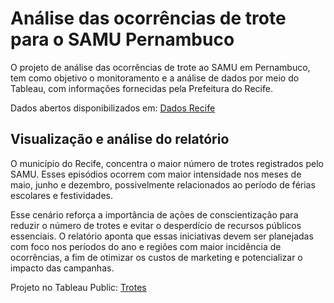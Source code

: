# Análise das ocorrências de trote para o SAMU Pernambuco

O projeto de análise das ocorrências de trote ao SAMU em Pernambuco, tem como objetivo o monitoramento e a análise de dados por meio do Tableau, com informações fornecidas pela Prefeitura do Recife.

Dados abertos disponibilizados em: [Dados Recife](http://dados.recife.pe.gov.br/dataset/servico-de-atendimento-movel-de-urgencia-samu-2024/resource/30b3c367-a7ec-4153-9ed7-03876eae8353)

## Visualização e análise do relatório

O município do Recife, concentra o maior número de trotes registrados pelo SAMU. Esses episódios ocorrem com maior intensidade nos meses de maio, junho e dezembro, possivelmente relacionados ao período de férias escolares e festividades.

Esse cenário reforça a importância de ações de conscientização para reduzir o número de trotes e evitar o desperdício de recursos públicos essenciais. O relatório aponta que essas iniciativas devem ser planejadas com foco nos períodos do ano e regiões com maior incidência de ocorrências, a fim de otimizar os custos de marketing e potencializar o impacto das campanhas.

Projeto no Tableau Public: [Trotes](https://public.tableau.com/app/profile/thais.nicole.rodrigues7737/viz/Trotes/Painel1#1)
